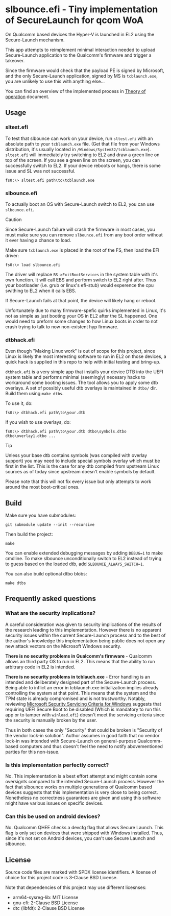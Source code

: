 slbounce.efi - Tiny implementation of SecureLaunch for qcom WoA
================================================================

On Qualcomm based devices the Hyper-V is launched in EL2 using the Secure-Launch mechanism.

This app attempts to reimplement minimal interaction needed to upload Secure-Launch
application to the Qualcomm's firmware and trigger a takeover.

Since the firmware would check that the payload PE is signed by Microsoft, and the only
Secure-Launch application, signed by MS is `tcblaunch.exe`, you are unlikely to use this
with anything else...

You can find an overview of the implemented process in [Theory of operation](theory_of_operation.md) document.


Usage
-----

### sltest.efi

To test that slbounce can work on your device, run `sltest.efi` with an absolute path to
your `tcblaunch.exe` file. (Get that file from your Windows distribution, it's usually
located in `/Windows/System32/tcblaunch.exe`). `sltest.efi` will immediately try switching
to EL2 and draw a green line on top of the screen. If you see a green line on the screen,
you can successfully switch to EL2. If your device reboots or hangs, there is some issue
and SL was not successful.

```
fs0:\> sltest.efi path\to\tcblaunch.exe
```

### slbounce.efi

To actually boot an OS with Secure-Launch switch to EL2, you can use `slbounce.efi`.

> [!CAUTION]
> Since Secure-Launch failure will crash the firmware in most cases, you must make
> sure you can remove `slbounce.efi` from any boot order without it ever having a
> chance to load.

Make sure `tcblaunch.exe` is placed in the root of the FS, then load the EFI driver:

```
fs0:\> load slbounce.efi
```

The driver will replace `BS->ExitBootServices` in the system table with it's own
function. It will call EBS and perform switch to EL2 right after. Thus your bootloader
(i.e. grub or linux's efi-stub) would experence the cpu swithing to EL2 when it calls
EBS.

If Secure-Launch fails at that point, the device will likely hang or reboot.

Unfortunately due to many firmware-spefic quirks implemented in Linux, it's not as simple
as just booting your OS in EL2 after the SL happened. One would need to preform some
changes to how Linux boots in order to not crash trying to talk to now non-existent
hyp firmware.

### dtbhack.efi

Even though "Making Linux work" is out of scope for this project, since Linux is likely
the most interesting software to run in EL2 on those devices, a quick hack is supplied
in this repo to help with initial testing and bring-up.

`dtbhack.efi` is a very simple app that installs your device DTB into the UEFI system
table and performs minimal (seemingly) necesary hacks to workaround some booting issues.
The tool allows you to apply some dtb overlays. A set of possibly useful dtb overlays is
maintained in `dtbo/` dir. Build them using `make dtbs`.

To use it, do:
```
fs0:\> dtbhack.efi path\to\your.dtb
```

If you wish to use overlays, do:
```
fs0:\> dtbhack.efi path\to\your.dtb dtbo\symbols.dtbo dtbo\overlay1.dtbo ...
```

> [!TIP]
> Unless your base dtb contains symbols (was compiled with overlay support)
> you may need to include special symbols overlay which must be first in the list.
> This is the case for any dtb compiled from upstream Linux sources as of today since
> upstream doesn't enable symbols by default.

Please note that this will not fix every issue but only attempts to work around the most
boot-critical ones.


Build
-----

Make sure you have submodules:

```
git submodule update --init --recursive
```

Then build the project:

```
make
```

You can enable extended debugging messages by adding `DEBUG=1` to make cmdline.
To make slbounce unconditionally switch to EL2 instead of trying to guess based
on the loaded dtb, add `SLBOUNCE_ALWAYS_SWITCH=1`.

You can also build optional dtbo blobs:

```
make dtbs
```

Frequently asked questions
--------------------------

### What are the security implications?

A careful consideration was given to security implications of the results of the research
leading to this implementation. However there is no apparent security issues within the
current Secure-Launch process and to the best of the author's knowledge this implementation
being public does not open any new attack vectors on the Microsoft Windows security.

**There is no security problems in Qualcomm's firmware** - Qualcomm allows an third party
OS to run in EL2. This means that the ability to run arbitrary code in EL2 is intended.

**There is no security problems in tcblauch.exe** - Error handling is an intended and
deliberately designed part of the Secure-Launch process. Being able to inflict an error in
tcblaunch.exe initialization implies already controlling the system at that point. This
means that the system and the TPM state is already compromised and is not trustworthy.
Notably, reviewing [Microsoft Security Servicing Criteria for Windows](https://www.microsoft.com/en-us/msrc/windows-security-servicing-criteria)
suggests that requiring UEFI Secure Boot to be disabled (Which is mandatory to run this app
or to tamper with `winload.efi`) doesn't meet the servicing criteria since the security is
manually broken by the user.

Thus in both cases the only "Security" that could be broken is "Security of the vendor lock-in
solution". Author assumes in good faith that no vendor lock-in was intended with Secure-Launch
on general-purpose Qualcomm-based computers and thus doesn't feel the need to notify
abovementioned parties for this non-issue.

### Is this implementation perfectly correct?

No. This implementation is a best effort attempt and might contain some oversignts compared
to the intended Secure-Launch process. However the fact that slbounce works on multiple
generations of Qualcomm based devices suggests that this implementation is very close to
being correct. Nonetheless no correctness guarantees are given and using this software might
have various issues on specific devices.

### Can this be used on android devices?

No. Qualcomm QHEE checks a devcfg flag that allows Secure Launch. This flag is only set
on devices that were shipped with Windows installed. Thus, since it's not set on Android
devices, you can't use Secure Launch and slbounce.

License
-------

Source code files are marked with SPDX license identifiers. A license of choice for this
project code is 3-Clause BSD License.

Note that dependencies of this project may use different licesnses:

- arm64-sysreg-lib: MIT License
- gnu-efi: 2-Clause BSD License
- dtc (libfdt): 2-Clause BSD License

